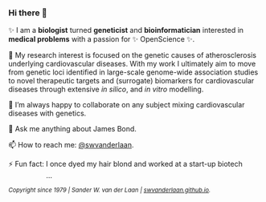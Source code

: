 ### Hi there 👋

<!--
**swvanderlaan/swvanderlaan** is a ✨ _special_ ✨ repository because its `README.md` (this file) appears on your GitHub profile.

Here are some ideas to get you started:

- 🔭 I’m currently working on ...
- 🌱 I’m currently learning ...
- 👯 I’m looking to collaborate on ...
- 🤔 I’m looking for help with ...
- 💬 Ask me about ...
- 📫 How to reach me: ...
- 😄 Pronouns: ...
- ⚡ Fun fact: ...
-->

✨ I am a **biologist** turned **geneticist** and **bioinformatician** interested in **medical problems** with a passion for ✨ OpenScience ✨. 

🔭 My research interest is focused on the genetic causes of atherosclerosis underlying cardiovascular diseases. With my work I ultimately aim to move from genetic loci identified in large-scale genome-wide association studies to novel therapeutic targets and (surrogate) biomarkers for cardiovascular diseases through extensive _in silico_, and _in vitro_ modelling.

👯 I’m always happy to collaborate on any subject mixing cardiovascular diseases with genetics.

💬 Ask me anything about James Bond.

📫 How to reach me: [@swvanderlaan](https://www.twitter.com/swvanderlaan).

⚡ Fun fact: I once dyed my hair blond and worked at a start-up biotech <img src="https://user-images.githubusercontent.com/8877879/149102619-56d82e7c-5b01-4c9e-870a-3c16afd19c42.png" width="75" height="14" />...


<sup>_Copyright since 1979 | Sander W. van der Laan | [swvanderlaan.github.io](https://swvanderlaan.github.io)._</sup>
